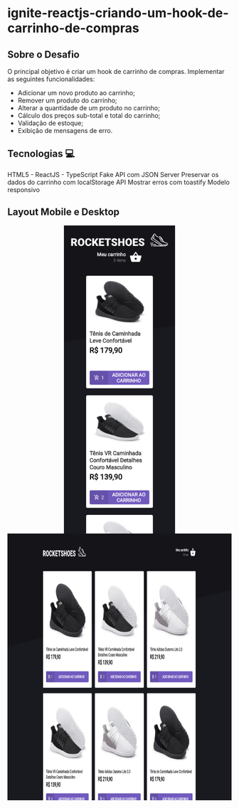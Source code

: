 # ignite-reactjs-criando-um-hook-de-carrinho-de-compras

## Sobre o Desafio ##

O principal objetivo é criar um hook de carrinho de compras. Implementar as seguintes funcionalidades:

- Adicionar um novo produto ao carrinho;
- Remover um produto do carrinho;
- Alterar a quantidade de um produto no carrinho;
- Cálculo dos preços sub-total e total do carrinho;
- Validação de estoque;
- Exibição de mensagens de erro.

<h2>Tecnologias 💻 </h2>

HTML5 - ReactJS - TypeScript
Fake API com JSON Server
Preservar os dados do carrinho com localStorage API
Mostrar erros com toastify
Modelo responsivo


<h2>Layout Mobile e Desktop</h2>

<div align="center">
     <img src="./src/assets/images/mobile.png" width="250px" align="center"> 
    <img src="./src/assets/images/desktop.png" width="100%" align="center" height="600px">
</div>
